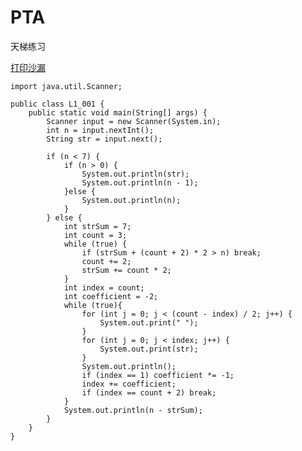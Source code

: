 # PTA
天梯练习

[打印沙漏](https://pintia.cn/problem-sets/994805046380707840/problems/994805145370476544)

    import java.util.Scanner;

    public class L1_001 {
        public static void main(String[] args) {
            Scanner input = new Scanner(System.in);
            int n = input.nextInt();
            String str = input.next();

            if (n < 7) {
                if (n > 0) {
                    System.out.println(str);
                    System.out.println(n - 1);
                }else {
                    System.out.println(n);
                }
            } else {
                int strSum = 7;
                int count = 3;
                while (true) {
                    if (strSum + (count + 2) * 2 > n) break;
                    count += 2;
                    strSum += count * 2;
                }
                int index = count;
                int coefficient = -2;
                while (true){
                    for (int j = 0; j < (count - index) / 2; j++) {
                        System.out.print(" ");
                    }
                    for (int j = 0; j < index; j++) {
                        System.out.print(str);
                    }
                    System.out.println();
                    if (index == 1) coefficient *= -1;
                    index += coefficient;
                    if (index == count + 2) break;
                }
                System.out.println(n - strSum);
            }
        }
    }
